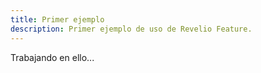 ```yaml
---
title: Primer ejemplo
description: Primer ejemplo de uso de Revelio Feature.
---
```


Trabajando en ello...
